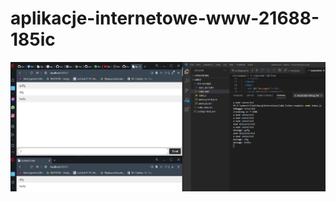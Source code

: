 # aplikacje-internetowe-www-21688-185ic

![](https://github.com/Guzik98/aplikacje-internetowe-www-21688-185ic/blob/lab8/ss/Przechwytywanie.PNG)

